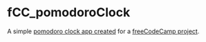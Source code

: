 # fCC_pomodoroClock
A simple [pomodoro clock app created](https://18alantom.github.io/fCC_pomodoroClock/) for a [freeCodeCamp project](https://learn.freecodecamp.org/front-end-libraries/front-end-libraries-projects/build-a-pomodoro-clock/).
